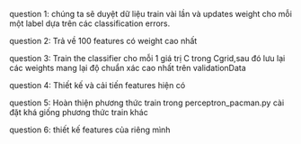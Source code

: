 question 1:
chúng ta sẽ duyệt dữ liệu train vài lần và 
updates weight cho mỗi một label dựa trên các classification errors.

question 2:
Trả về 100 features có weight cao nhất

question 3:
Train the classifier cho mỗi 1 giá trị C trong Cgrid,sau đó lưu lại 
các weights mang lại độ chuẩn xác cao nhất trên validationData


question 4:
Thiết kế và cải tiến features hiện có

question 5:
Hoàn thiện phương thức train trong perceptron_pacman.py
cài đặt khá giống phương thức train khác

question 6:
thiết kế features của riêng mình





